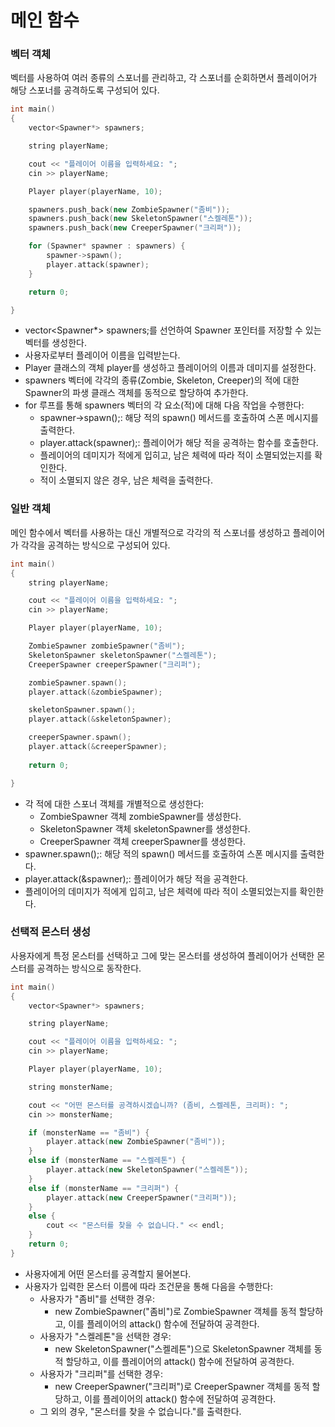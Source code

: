 # 메인 함수

### 벡터 객체
벡터를 사용하여 여러 종류의 스포너를 관리하고, 각 스포너를 순회하면서 플레이어가 해당 스포너를 공격하도록 구성되어 있다.
```c++
int main()
{
    vector<Spawner*> spawners;

    string playerName;

    cout << "플레이어 이름을 입력하세요: ";
    cin >> playerName;

    Player player(playerName, 10);

    spawners.push_back(new ZombieSpawner("좀비"));
    spawners.push_back(new SkeletonSpawner("스켈레톤"));
    spawners.push_back(new CreeperSpawner("크리퍼"));

    for (Spawner* spawner : spawners) {
        spawner->spawn();
        player.attack(spawner);
    }

    return 0;

}
```
* vector<Spawner*> spawners;를 선언하여 Spawner 포인터를 저장할 수 있는 벡터를 생성한다.
* 사용자로부터 플레이어 이름을 입력받는다.
* Player 클래스의 객체 player를 생성하고 플레이어의 이름과 데미지를 설정한다.
* spawners 벡터에 각각의 종류(Zombie, Skeleton, Creeper)의 적에 대한 Spawner의 파생 클래스 객체를 동적으로 할당하여 추가한다.
* for 루프를 통해 spawners 벡터의 각 요소(적)에 대해 다음 작업을 수행한다:
  + spawner->spawn();: 해당 적의 spawn() 메서드를 호출하여 스폰 메시지를 출력한다.
  + player.attack(spawner);: 플레이어가 해당 적을 공격하는 함수를 호출한다.
  + 플레이어의 데미지가 적에게 입히고, 남은 체력에 따라 적이 소멸되었는지를 확인한다.
  + 적이 소멸되지 않은 경우, 남은 체력을 출력한다.

### 일반 객체
메인 함수에서 벡터를 사용하는 대신 개별적으로 각각의 적 스포너를 생성하고 플레이어가 각각을 공격하는 방식으로 구성되어 있다.
```c++
int main()
{
    string playerName;

    cout << "플레이어 이름을 입력하세요: ";
    cin >> playerName;

    Player player(playerName, 10);

    ZombieSpawner zombieSpawner("좀비");
    SkeletonSpawner skeletonSpawner("스켈레톤");
    CreeperSpawner creeperSpawner("크리퍼");

    zombieSpawner.spawn();
    player.attack(&zombieSpawner);

    skeletonSpawner.spawn();
    player.attack(&skeletonSpawner);

    creeperSpawner.spawn();
    player.attack(&creeperSpawner);
    
    return 0;

}
```
* 각 적에 대한 스포너 객체를 개별적으로 생성한다:
  + ZombieSpawner 객체 zombieSpawner를 생성한다.
  + SkeletonSpawner 객체 skeletonSpawner를 생성한다.
  + CreeperSpawner 객체 creeperSpawner를 생성한다.
* spawner.spawn();: 해당 적의 spawn() 메서드를 호출하여 스폰 메시지를 출력한다.
* player.attack(&spawner);: 플레이어가 해당 적을 공격한다.
* 플레이어의 데미지가 적에게 입히고, 남은 체력에 따라 적이 소멸되었는지를 확인한다.

### 선택적 몬스터 생성
사용자에게 특정 몬스터를 선택하고 그에 맞는 몬스터를 생성하여 플레이어가 선택한 몬스터를 공격하는 방식으로 동작한다.
```c++ 
int main()
{
    vector<Spawner*> spawners;

    string playerName;

    cout << "플레이어 이름을 입력하세요: ";
    cin >> playerName;

    Player player(playerName, 10);

    string monsterName;

    cout << "어떤 몬스터를 공격하시겠습니까? (좀비, 스켈레톤, 크리퍼): ";
    cin >> monsterName;

    if (monsterName == "좀비") {
        player.attack(new ZombieSpawner("좀비"));
    }
    else if (monsterName == "스켈레톤") {
        player.attack(new SkeletonSpawner("스켈레톤"));
    }
    else if (monsterName == "크리퍼") {
        player.attack(new CreeperSpawner("크리퍼"));
    }
    else {
        cout << "몬스터를 찾을 수 없습니다." << endl;
    }
    return 0;
}
```
* 사용자에게 어떤 몬스터를 공격할지 물어본다.
* 사용자가 입력한 몬스터 이름에 따라 조건문을 통해 다음을 수행한다:
  + 사용자가 "좀비"를 선택한 경우:
    + new ZombieSpawner("좀비")로 ZombieSpawner 객체를 동적 할당하고, 이를 플레이어의 attack() 함수에 전달하여 공격한다.
  + 사용자가 "스켈레톤"을 선택한 경우:
    + new SkeletonSpawner("스켈레톤")으로 SkeletonSpawner 객체를 동적 할당하고, 이를 플레이어의 attack() 함수에 전달하여 공격한다.
  + 사용자가 "크리퍼"를 선택한 경우:
    + new CreeperSpawner("크리퍼")로 CreeperSpawner 객체를 동적 할당하고, 이를 플레이어의 attack() 함수에 전달하여 공격한다.
  + 그 외의 경우, "몬스터를 찾을 수 없습니다."를 출력한다.
